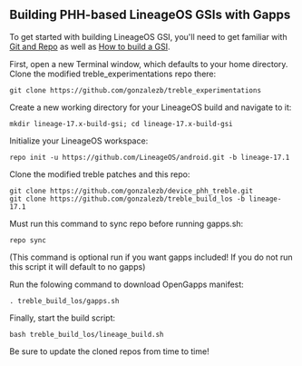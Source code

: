 
## Building PHH-based LineageOS GSIs with Gapps ##

To get started with building LineageOS GSI, you'll need to get familiar with [Git and Repo](https://source.android.com/source/using-repo.html) as well as [How to build a GSI](https://github.com/phhusson/treble_experimentations/wiki/How-to-build-a-GSI%3F).

First, open a new Terminal window, which defaults to your home directory.  Clone the modified treble_experimentations repo there:

    git clone https://github.com/gonzalezb/treble_experimentations

Create a new working directory for your LineageOS build and navigate to it:

    mkdir lineage-17.x-build-gsi; cd lineage-17.x-build-gsi

Initialize your LineageOS workspace:

    repo init -u https://github.com/LineageOS/android.git -b lineage-17.1

Clone the modified treble patches and this repo:

    git clone https://github.com/gonzalezb/device_phh_treble.git
    git clone https://github.com/gonzalezb/treble_build_los -b lineage-17.1
    
Must run this command to sync repo before running gapps.sh:

    repo sync

(This command is optional run if you want gapps included! If you do not run this script it will default to no gapps)

Run the folowing command to download OpenGapps manifest:

    . treble_build_los/gapps.sh

Finally, start the build script:

    bash treble_build_los/lineage_build.sh

Be sure to update the cloned repos from time to time!
